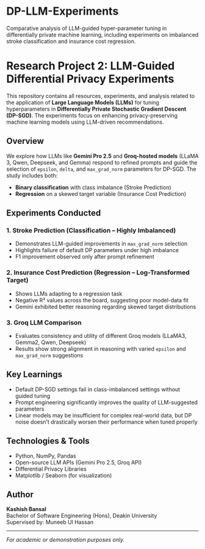 # DP-LLM-Experiments
Comparative analysis of LLM-guided hyper-parameter tuning in differentially private machine learning, including experiments on imbalanced stroke classification and insurance cost regression.

# Research Project 2: LLM-Guided Differential Privacy Experiments

This repository contains all resources, experiments, and analysis related to the application of **Large Language Models (LLMs)** for tuning hyperparameters in **Differentially Private Stochastic Gradient Descent (DP-SGD)**. The experiments focus on enhancing privacy-preserving machine learning models using LLM-driven recommendations.

## Overview

We explore how LLMs like **Gemini Pro 2.5** and **Groq-hosted models** (LLaMA 3, Qwen, Deepseek, and Gemma) respond to refined prompts and guide the selection of `epsilon`, `delta`, and `max_grad_norm` parameters for DP-SGD. The study includes both:

- **Binary classification** with class imbalance (Stroke Prediction)
- **Regression** on a skewed target variable (Insurance Cost Prediction)

## Experiments Conducted

### 1. Stroke Prediction (Classification – Highly Imbalanced)
- Demonstrates LLM-guided improvements in `max_grad_norm` selection
- Highlights failure of default DP parameters under high imbalance
- F1 improvement observed only after prompt refinement

### 2. Insurance Cost Prediction (Regression – Log-Transformed Target)
- Shows LLMs adapting to a regression task
- Negative R² values across the board, suggesting poor model-data fit
- Gemini exhibited better reasoning regarding skewed target distributions

### 3. Groq LLM Comparison
- Evaluates consistency and utility of different Groq models (LLaMA3, Gemma2, Qwen, Deepseek)
- Results show strong alignment in reasoning with varied `epsilon` and `max_grad_norm` suggestions

## Key Learnings

- Default DP-SGD settings fail in class-imbalanced settings without guided tuning
- Prompt engineering significantly improves the quality of LLM-suggested parameters
- Linear models may be insufficient for complex real-world data, but DP noise doesn’t drastically worsen their performance when tuned properly

## Technologies & Tools

- Python, NumPy, Pandas
- Open-source LLM APIs (Gemini Pro 2.5, Groq API)
- Differential Privacy Libraries
- Matplotlib / Seaborn (for visualization)

## Author

**Kashish Bansal**  
Bachelor of Software Engineering (Hons), Deakin University  
Supervised by: Muneeb Ul Hassan

---

*For academic or demonstration purposes only.*


